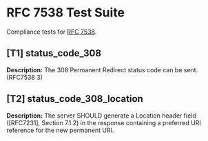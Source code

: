 # RFC 7538 Test Suite

Compliance tests for [RFC 7538](https://tools.ietf.org/html/rfc7538).

## [T1] status_code_308

**Description:** The 308 Permanent Redirect status code can be sent. (RFC7538 3)

## [T2] status_code_308_location

**Description:** The server SHOULD generate a Location header field ([RFC7231], Section 7.1.2) in the response containing a preferred URI reference for the new permanent URI.
